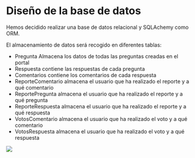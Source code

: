 # Diseño de la base de datos

Hemos decidido realizar una base de datos relacional y SQLAchemy como ORM.

El almacenamiento de datos será recogido en diferentes tablas:

- Pregunta Almacena los datos de todas las preguntas creadas en el portal
- Respuesta contiene las respuestas de cada pregunta
- Comentarios contiene los comentarios de cada respuesta
- ReporteComentario  almacena el usuario que ha realizado el reporte y a qué comentario
- ReportePregunta  almacena el usuario que ha realizado el reporte y a qué pregunta
- ReporteRespuesta  almacena el usuario que ha realizado el reporte y a qué respuesta
- VotosComentario almacena el usuario que ha realizado el voto y a qué comentario
- VotosRespuesta almacena el usuario que ha realizado el voto y a qué respuesta

![](https://i.imgur.com/PT5SQrO.jpeg)

